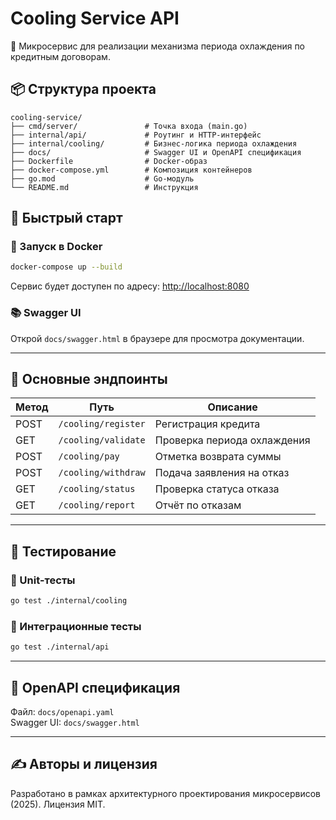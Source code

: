 # Cooling Service API

🧊 Микросервис для реализации механизма периода охлаждения по кредитным договорам.

## 📦 Структура проекта

```
cooling-service/
├── cmd/server/               # Точка входа (main.go)
├── internal/api/             # Роутинг и HTTP-интерфейс
├── internal/cooling/         # Бизнес-логика периода охлаждения
├── docs/                     # Swagger UI и OpenAPI спецификация
├── Dockerfile                # Docker-образ
├── docker-compose.yml        # Композиция контейнеров
├── go.mod                    # Go-модуль
└── README.md                 # Инструкция
```

## 🚀 Быстрый старт

### 🔧 Запуск в Docker

```bash
docker-compose up --build
```

Сервис будет доступен по адресу: [http://localhost:8080](http://localhost:8080)

### 📚 Swagger UI

Открой `docs/swagger.html` в браузере для просмотра документации.

---

## 📌 Основные эндпоинты

| Метод | Путь                   | Описание |
|-------|------------------------|----------|
| POST  | `/cooling/register`    | Регистрация кредита |
| GET   | `/cooling/validate`    | Проверка периода охлаждения |
| POST  | `/cooling/pay`         | Отметка возврата суммы |
| POST  | `/cooling/withdraw`    | Подача заявления на отказ |
| GET   | `/cooling/status`      | Проверка статуса отказа |
| GET   | `/cooling/report`      | Отчёт по отказам |

---

## 🧪 Тестирование

### 🧱 Unit-тесты
```bash
go test ./internal/cooling
```

### 🔄 Интеграционные тесты
```bash
go test ./internal/api
```

---

## 📄 OpenAPI спецификация

Файл: `docs/openapi.yaml`  
Swagger UI: `docs/swagger.html`

---

## ✍️ Авторы и лицензия

Разработано в рамках архитектурного проектирования микросервисов (2025). Лицензия MIT.